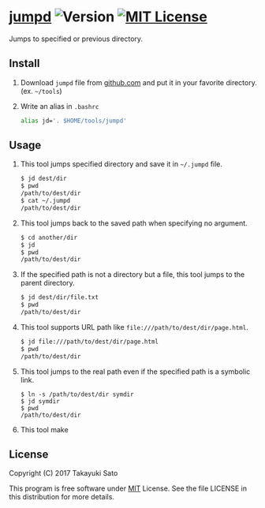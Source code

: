 # [jumpd][repo-url] ![Version][ver-img] [![MIT License][mit-img]][mit-url]

Jumps to specified or previous directory.

## Install

1. Download `jumpd` file from [github.com][repo-url] and put it in your favorite directory. (ex. `~/tools`)

2. Write an alias   in `.bashrc`

    ```sh
    alias jd='. $HOME/tools/jumpd'
    ```

## Usage

1. This tool jumps specified directory and save it in `~/.jumpd` file.

   ```sh
   $ jd dest/dir
   $ pwd
   /path/to/dest/dir
   $ cat ~/.jumpd
   /path/to/dest/dir
   ``` 

2. This tool jumps back to the saved path when specifying no argument.

    ```sh
    $ cd another/dir
    $ jd
    $ pwd
    /path/to/dest/dir
    ```

3. If the specified path is not a directory but a file, this tool jumps to the parent directory.

    ```sh
    $ jd dest/dir/file.txt
    $ pwd
    /path/to/dest/dir
    ```


3. This tool supports URL path like `file:///path/to/dest/dir/page.html`.

    ```sh
    $ jd file:///path/to/dest/dir/page.html
    $ pwd
    /path/to/dest/dir
    ```

4. This tool jumps to the real path even if the specified path is a symbolic link.

    ```
    $ ln -s /path/to/dest/dir symdir
    $ jd symdir
    $ pwd
    /path/to/dest/dir
    ```

5. This tool make 

## License

Copyright (C) 2017 Takayuki Sato

This program is free software under [MIT][mit-url] License.
See the file LICENSE in this distribution for more details.

[repo-url]: https://github.com/sttk/jumpd/
[ver-img]: https://img.shields.io/badge/ver-0.1.0-blue.svg
[mit-img]: https://img.shields.io/badge/license-MIT-green.svg
[mit-url]: https://opensource.org/licenses/MIT
